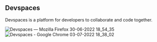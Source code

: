 ## Devspaces
Devspaces is a platform for developers to collaborate and code together.

![Devspaces — Mozilla Firefox 30-06-2022 18_54_35](https://user-images.githubusercontent.com/65016769/177043183-2ebfb26a-942a-4e7b-b27b-eec46d95a25c.png)
![Devspaces - Google Chrome 03-07-2022 18_38_02](https://user-images.githubusercontent.com/65016769/177043186-e6207112-bb59-4909-bf0d-ac8fd6d48659.png)
